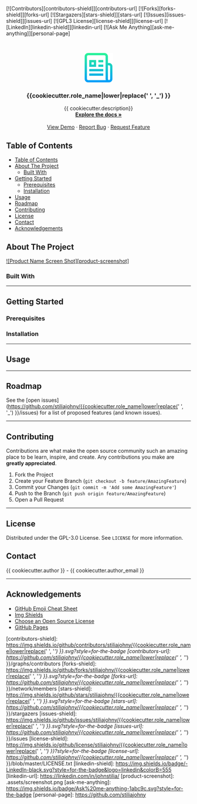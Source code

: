 [![Contributors][contributors-shield]][contributors-url]
[![Forks][forks-shield]][forks-url]
[![Stargazers][stars-shield]][stars-url]
[![Issues][issues-shield]][issues-url]
[![GPL3 License][license-shield]][license-url]
[![LinkedIn][linkedin-shield]][linkedin-url]
[![Ask Me Anything][ask-me-anything]][personal-page]

<!-- PROJECT LOGO -->
<br />
<p align="center">
  <a href="https://github.com/stiliajohny/{{cookiecutter.role_name|lower|replace(' ', '_') }}">
    <img src=".assets/logo.png" alt="Logo" width="80" height="80">
  </a>

  <h3 align="center">{{cookiecutter.role_name|lower|replace(' ', '_') }}</h3>

  <p align="center">
    {{ cookiecutter.description}}
    <br />
    <a href="./README.md"><strong>Explore the docs »</strong></a>
    <br />
    <br />
    <a href="https://github.com/stiliajohny/{{cookiecutter.role_name|lower|replace(' ', '_') }}">View Demo</a>
    ·
    <a href="https://github.com/stiliajohny/{{cookiecutter.role_name|lower|replace(' ', '_') }}/issues/new?labels=i%3A+bug&template=1-bug-report.md">Report Bug</a>
    ·
    <a href="https://github.com/stiliajohny/{{cookiecutter.role_name|lower|replace(' ', '_') }}/issues/new?labels=i%3A+enhancement&template=2-feature-request.md">Request Feature</a>
  </p>
</p>

<!-- TABLE OF CONTENTS -->

## Table of Contents

- [Table of Contents](#table-of-contents)
- [About The Project](#about-the-project)
  - [Built With](#built-with)
- [Getting Started](#getting-started)
  - [Prerequisites](#prerequisites)
  - [Installation](#installation)
- [Usage](#usage)
- [Roadmap](#roadmap)
- [Contributing](#contributing)
- [License](#license)
- [Contact](#contact)
- [Acknowledgements](#acknowledgements)

<!-- ABOUT THE PROJECT -->

## About The Project

[![Product Name Screen Shot][product-screenshot]](./.assets/screenshot.png)

<!--
There are many great README templates available on GitHub, however, I didn't find one that really suit my needs so I created this enhanced one. I want to create a README template so amazing that it'll be the last one you ever need.

Here's why:

- Your time should be focused on creating something amazing. A project that solves a problem and helps others
- You shouldn't be doing the same tasks over and over like creating a README from scratch
- You should element DRY principles to the rest of your life :smile:

Of course, no one template will serve all projects since your needs may be different. So I'll be adding more in the near future. You may also suggest changes by forking this repo and creating a pull request or opening an issue.

A list of commonly used resources that I find helpful are listed in the acknowledgements.
-->

### Built With

<!--
This section should list any major frameworks that you built your project using. Leave any add-ons/plugins for the acknowledgements section. Here are a few examples.

- [Bootstrap](https://getbootstrap.com)
- [JQuery](https://jquery.com)
- [Laravel](https://laravel.com)
-->

---

<!-- GETTING STARTED -->

## Getting Started

<!--
This is an example of how you may give instructions on setting up your project locally.
To get a local copy up and running follow these simple example steps.
-->

### Prerequisites

<!--

This is an example of how to list things you need to use the software and how to install them.

- npm

```sh
npm install npm@latest -g
```
-->

### Installation

<!--
1. Get a free API Key at [https://example.com](https://example.com)
2. Clone the repo

```sh
git clone https://github.com/your_username_/Project-Name.git
```

3. Install NPM packages

```sh
npm install
```

4. Enter your API in `config.js`

```JS
const API_KEY = 'ENTER YOUR API';
```
-->

---

<!-- USAGE EXAMPLES -->

## Usage

<!--
Use this space to show useful examples of how a project can be used. Additional screenshots, code examples and demos work well in this space. You may also link to more resources.

_For more examples, please refer to the [Documentation](https://example.com)_
-->

---

<!-- ROADMAP -->

## Roadmap

See the [open issues](https://github.com/stiliajohny/{{cookiecutter.role_name|lower|replace(' ', '_') }}/issues) for a list of proposed features (and known issues).

---

<!-- CONTRIBUTING -->

## Contributing

Contributions are what make the open source community such an amazing place to be learn, inspire, and create. Any contributions you make are **greatly appreciated**.

1. Fork the Project
2. Create your Feature Branch (`git checkout -b feature/AmazingFeature`)
3. Commit your Changes (`git commit -m 'Add some AmazingFeature'`)
4. Push to the Branch (`git push origin feature/AmazingFeature`)
5. Open a Pull Request

---

<!-- LICENSE -->

## License

Distributed under the GPL-3.0 License. See `LICENSE` for more information.

<!-- CONTACT -->

## Contact

{{ cookiecutter.author }} - {{ cookiecutter.author_email }}


---

<!-- ACKNOWLEDGEMENTS -->

## Acknowledgements

- [GitHub Emoji Cheat Sheet](https://www.webpagefx.com/tools/emoji-cheat-sheet)
- [Img Shields](https://shields.io)
- [Choose an Open Source License](https://choosealicense.com)
- [GitHub Pages](https://pages.github.com)

<!-- MARKDOWN LINKS & IMAGES -->
<!-- https://www.markdownguide.org/basic-syntax/#reference-style-links -->

[contributors-shield]: https://img.shields.io/github/contributors/stiliajohny/{{cookiecutter.role_name|lower|replace(' ', '_') }}.svg?style=for-the-badge
[contributors-url]: https://github.com/stiliajohny/{{cookiecutter.role_name|lower|replace(' ', '_') }}/graphs/contributors
[forks-shield]: https://img.shields.io/github/forks/stiliajohny/{{cookiecutter.role_name|lower|replace(' ', '_') }}.svg?style=for-the-badge
[forks-url]: https://github.com/stiliajohny/{{cookiecutter.role_name|lower|replace(' ', '_') }}/network/members
[stars-shield]: https://img.shields.io/github/stars/stiliajohny/{{cookiecutter.role_name|lower|replace(' ', '_') }}.svg?style=for-the-badge
[stars-url]: https://github.com/stiliajohny/{{cookiecutter.role_name|lower|replace(' ', '_') }}/stargazers
[issues-shield]: https://img.shields.io/github/issues/stiliajohny/{{cookiecutter.role_name|lower|replace(' ', '_') }}.svg?style=for-the-badge
[issues-url]: https://github.com/stiliajohny/{{cookiecutter.role_name|lower|replace(' ', '_') }}/issues
[license-shield]: https://img.shields.io/github/license/stiliajohny/{{cookiecutter.role_name|lower|replace(' ', '_') }}?style=for-the-badge
[license-url]: https://github.com/stiliajohny/{{cookiecutter.role_name|lower|replace(' ', '_') }}/blob/master/LICENSE.txt
[linkedin-shield]: https://img.shields.io/badge/-LinkedIn-black.svg?style=for-the-badge&logo=linkedin&colorB=555
[linkedin-url]: https://linkedin.com/in/johnstilia/
[product-screenshot]: .assets/screenshot.png
[ask-me-anything]: https://img.shields.io/badge/Ask%20me-anything-1abc9c.svg?style=for-the-badge
[personal-page]: https://github.com/stiliajohny
